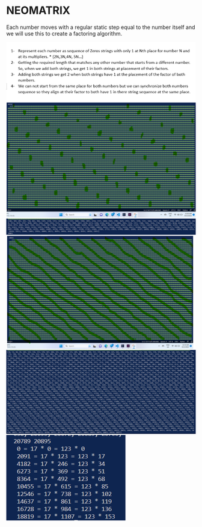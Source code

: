 # NEOMATRIX
Each number moves with a regular static step equal to the number itself and we will use this to create a factoring algorithm.

<img src="Screenshots/Screenshot 2023-08-13 010616.png" />
<img src="Screenshots/Screenshot 2023-08-13 003110.png" />
<img src="Screenshots/Screenshot 2023-08-13 003234.png" />
<img src="Screenshots/Screenshot 2023-08-13 003605.png" />
<img src="Screenshots/Screenshot 2023-08-13 003645.png" />
<img src="Screenshots/Screenshot 2023-08-13 003716.png" />

